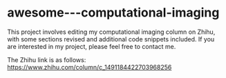 # awesome---computational-imaging

This project involves editing my computational imaging column on Zhihu, with some sections revised and additional code snippets included. If you are interested in my project, please feel free to contact me.

The Zhihu link is as follows: https://www.zhihu.com/column/c_1491184422703968256
